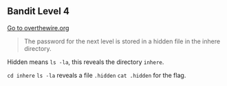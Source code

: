 __Bandit Level 4__
---
[Go to overthewire.org](https://overthewire.org/wargames/bandit/bandit4.html)
> The password for the next level is stored in a hidden file in the inhere directory.

Hidden means `ls -la`, this reveals the directory `inhere`.

`cd inhere`
`ls -la` reveals a file `.hidden`
`cat .hidden` for the flag.